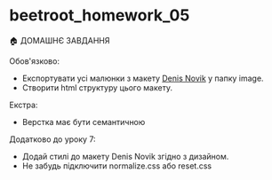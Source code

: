 # beetroot_homework_05

🏠 ДОМАШНЄ ЗАВДАННЯ

Обов'язково:

 - Експортувати усі малюнки з макету [Denis Novik](https://www.figma.com/file/lPP8Z6hKpugne3CiRmjvVe/Denis-Novik?node-id=0%3A1) у папку image.
 - Створити html структуру цього макету.

Екстра:

 - Верстка має бути семантичною



 Додатково до уроку 7:

 - Додай стилі до макету Denis Novik згідно з дизайном.
 - Не забудь підключити normalize.css або reset.css

[def]: ./images/Main.jpg



